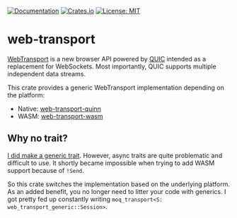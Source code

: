[![Documentation](https://docs.rs/web-transport/badge.svg)](https://docs.rs/web-transport/)
[![Crates.io](https://img.shields.io/crates/v/web-transport.svg)](https://crates.io/crates/web-transport)
[![License: MIT](https://img.shields.io/badge/License-MIT-blue.svg)](LICENSE-MIT)

# web-transport

[WebTransport](https://developer.mozilla.org/en-US/docs/Web/API/WebTransport_API) is a new browser API powered by [QUIC](https://www.rfc-editor.org/rfc/rfc9000.html) intended as a replacement for WebSockets.
Most importantly, QUIC supports multiple independent data streams.

This crate provides a generic WebTransport implementation depending on the platform:

-   Native: [web-transport-quinn](../web-transport-quinn)
-   WASM: [web-transport-wasm](../web-transport-wasm)

## Why no trait?

[I did make a generic trait](https://docs.rs/webtransport-generic/latest/webtransport_generic/). However, async traits are quite problematic and difficult to use.
It shortly became impossible when trying to add WASM support because of `!Send`.

So this crate switches the implementation based on the underlying platform.
As an added benefit, you no longer need to litter your code with
generics. I got pretty fed up constantly writing `moq_transport<S: web_transport_generic::Session>`.
